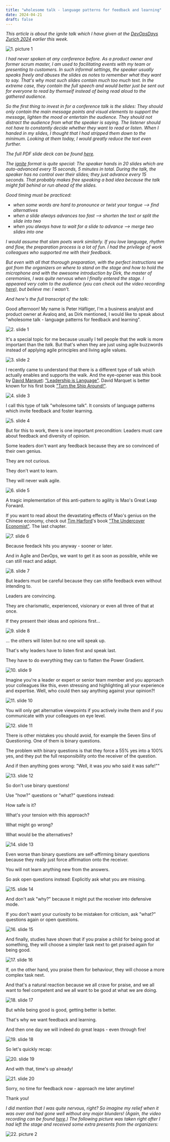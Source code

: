 ```yaml
---
title: "wholesome talk - language patterns for feedback and learning"
date: 2024-04-21
draft: false
---
```


_This article is about the ignite talk which I have given at the [DevOpsDays Zurich 2024](https://www.devopsdays.ch/) earlier this week._

![1. picture 1](/images/blog/wholesome-talk/speaking.jpg)

_I had never spoken at any conference before. As a product owner and former scrum master, I am used to facilitating events with my team or presenting to customers. In such informal settings, the speaker usually speaks freely and abuses the slides as notes to remember what they want to say. That's why most such slides contain much too much text. In the extreme case, they contain the full speech and would better just be sent out for everyone to read by themself instead of being read aloud to the gathered audience._

_So the first thing to invest in for a conference talk is the slides: They should only contain the main message points and visual elements to support the message, lighten the mood or entertain the audience. They should not distract the audience from what the speaker is saying. The listener should not have to constantly decide whether they want to read or listen. When I handed in my slides, I thought that I had stripped them down to the minimum. Looking at them today, I would greatly reduce the text even further._

_The full PDF slide deck can be found [here](/files/blog/wholesome-talk/dodzurich2024_ignite_peterhaefliger_wholesometalk.pdf)._

_The [ignite](https://en.wikipedia.org/wiki/Ignite_(event)) format is quite special: The speaker hands in 20 slides which are auto-advanced every 15 seconds, 5 minutes in total. During the talk, the speaker has no control over their slides; they just advance every 15 seconds. That probably makes free speaking a bad idea because the talk might fall behind or run ahead of the slides._

_Good timing must be practiced:_
* _when some words are hard to pronounce or twist your tongue --> find alternatives_
* _when a slide always advances too fast --> shorten the text or split the slide into two_
* _when you always have to wait for a slide to advance --> merge two slides into one_

_I would assume that slam poets work similarly. If you love language, rhythm and flow, the preparation process is a lot of fun. I had the privilege of work colleagues who supported me with their feedback._

_But even with all that thorough preparation, with the perfect instructions we got from the organizers on where to stand on the stage and how to hold the microphone and with the awesome introduction by Dirk, the master of ceremonies, I was quite nervous when I finally entered the stage. I appeared very calm to the audience (you can check out the video recording [here](https://vimeo.com/942923466)), but believe me: I wasn't._ 

_And here's the full transcript of the talk:_

Good afternoon! My name is Peter Häfliger, I'm a business analyist and product owner at Avaloq and, as Dirk mentioned, I would like to speak about "wholesome talk - language patterns for feedback and learning".

![2. slide 1](/images/blog/wholesome-talk/dodzurich2024_ignite_peterhaefliger_wholesometalk_pg01.png)

It's a special topic for me because usually I tell people that the _walk_ is more important than the _talk_. But that's when they are just using agile buzzwords instead of applying agile principles and living agile values.

![3. slide 2](/images/blog/wholesome-talk/dodzurich2024_ignite_peterhaefliger_wholesometalk_pg02.png)

I recently came to understand that there is a different type of talk which actually enables and supports the walk. And the eye-opener was this book by [David Marquet](https://davidmarquet.com/): ["Leadership is Language"](https://davidmarquet.com/leadership-is-language-book/). David Marquet is better known for his first book ["Turn the Ship Around!"](https://davidmarquet.com/turn-the-ship-around-book/).

![4. slide 3](/images/blog/wholesome-talk/dodzurich2024_ignite_peterhaefliger_wholesometalk_pg03.png)

I call this type of talk "wholesome talk". It consists of language patterns which invite feedback and foster learning.

![5. slide 4](/images/blog/wholesome-talk/dodzurich2024_ignite_peterhaefliger_wholesometalk_pg04.png)

But for this to work, there is one important precondition: Leaders must care about feedback and diversity of opinion. 

Some leaders don't want any feedback because they are so convinced of their own genius.

They are not curious.

They don't want to learn.

They will never walk agile.

![6. slide 5](/images/blog/wholesome-talk/dodzurich2024_ignite_peterhaefliger_wholesometalk_pg05.png)

A tragic implementation of this anti-pattern to agility is Mao's Great Leap Forward.

If you want to read about the devastating effects of Mao's genius on the Chinese economy, check out [Tim Harford](https://timharford.com/)'s book ["The Undercover Economist"](https://timharford.com/books/undercovereconomist/). The last chapter.

![7. slide 6](/images/blog/wholesome-talk/dodzurich2024_ignite_peterhaefliger_wholesometalk_pg06.png)

Because feedack hits you anyway - sooner or later.

And in Agile and DevOps, we want to get it as soon as possible, while we can still react and adapt.

![8. slide 7](/images/blog/wholesome-talk/dodzurich2024_ignite_peterhaefliger_wholesometalk_pg07.png)

But leaders must be careful because they can stifle feedback even without intending to.

Leaders are convincing.

They are charismatic, experienced, visionary or even all three of that at once.

If they present their ideas and opinions first...

![9. slide 8](/images/blog/wholesome-talk/dodzurich2024_ignite_peterhaefliger_wholesometalk_pg08.png)

... the others will listen but no one will speak up.

That's why leaders have to listen first and speak last.

They have to do everything they can to flatten the Power Gradient.

![10. slide 9](/images/blog/wholesome-talk/dodzurich2024_ignite_peterhaefliger_wholesometalk_pg09.png)

Imagine you're a leader or expert or senior team member and you approach your colleagues like this, even stressing and highlighting all your experience and expertise. Well, who could then say anything against your opinion?!

![11. slide 10](/images/blog/wholesome-talk/dodzurich2024_ignite_peterhaefliger_wholesometalk_pg10.png)

You will only get alternative viewpoints if you actively invite them and if you communicate with your colleagues on eye level.

![12. slide 11](/images/blog/wholesome-talk/dodzurich2024_ignite_peterhaefliger_wholesometalk_pg11.png)

There is other mistakes you should avoid, for example the Seven Sins of Questioning. One of them is binary questions.

The problem with binary questions is that they force a 55% yes into a 100% yes, and they put the full responsibility onto the receiver of the question.

And if then anything goes wrong: "Well, it was _you_ who said it was safe!""

![13. slide 12](/images/blog/wholesome-talk/dodzurich2024_ignite_peterhaefliger_wholesometalk_pg12.png)

So don't use binary questions! 

Use "how?" questions or "what?" questions instead: 

How safe is it? 

What's your tension with this approach? 

What might go wrong?

What would be the alternatives?

![14. slide 13](/images/blog/wholesome-talk/dodzurich2024_ignite_peterhaefliger_wholesometalk_pg13.png)

Even worse than binary questions are self-affirming binary questions because they really just force affirmation onto the receiver.

You will not learn anything new from the answers.

So ask open questions instead: Explicitly ask what you are missing.

![15. slide 14](/images/blog/wholesome-talk/dodzurich2024_ignite_peterhaefliger_wholesometalk_pg14.png)

And don't ask "why?" because it might put the receiver into defensive mode.

If you don't want your curiosity to be mistaken for criticism, ask "what?" questions again or open questions.

![16. slide 15](/images/blog/wholesome-talk/dodzurich2024_ignite_peterhaefliger_wholesometalk_pg15.png)

And finally, studies have shown that if you praise a child for being good at something, they will choose a simpler task next to get praised again for being good.

![17. slide 16](/images/blog/wholesome-talk/dodzurich2024_ignite_peterhaefliger_wholesometalk_pg16.png)

If, on the other hand, you praise them for behaviour, they will choose a more complex task next.

And that's a natural reaction because we all crave for praise, and we all want to feel competent and we all want to be good at what we are doing.

![18. slide 17](/images/blog/wholesome-talk/dodzurich2024_ignite_peterhaefliger_wholesometalk_pg17.png)

But while being good is good, getting better is better.

That's why we want feedback and learning.

And then one day we will indeed do great leaps - even through fire!

![19. slide 18](/images/blog/wholesome-talk/dodzurich2024_ignite_peterhaefliger_wholesometalk_pg18.png)

So let's quickly recap:

![20. slide 19](/images/blog/wholesome-talk/dodzurich2024_ignite_peterhaefliger_wholesometalk_pg19.png)

And with that, time's up already!

![21. slide 20](/images/blog/wholesome-talk/dodzurich2024_ignite_peterhaefliger_wholesometalk_pg20.png)

Sorry, no time for feedback now - approach me later anytime!

Thank you!

_I did mention that I was quite nervous, right? So imagine my relief when it was over and had gone well without any major blunders! (Again, the video recording can be found [here](https://vimeo.com/942923466).) The following picture was taken right after I had left the stage and received some extra presents from the organizers:_

![22. picture 2](/images/blog/wholesome-talk/afterwards.jpg)
